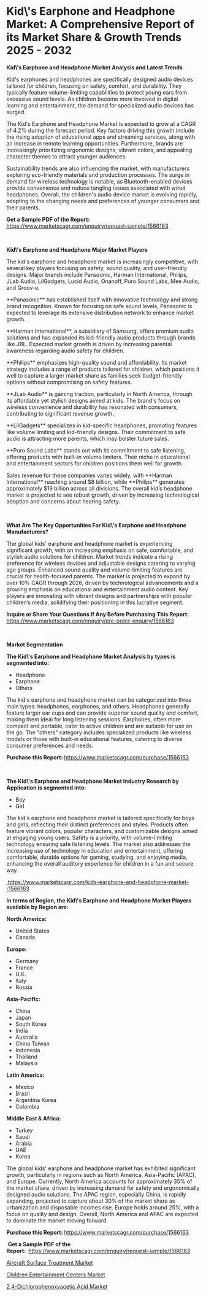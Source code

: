 <p><h1>Kid\'s Earphone and Headphone Market: A Comprehensive Report of its Market Share & Growth Trends 2025 - 2032</h1></p><p><strong>Kid\'s Earphone and Headphone Market Analysis and Latest Trends</strong></p>
<p><p>Kid's earphones and headphones are specifically designed audio devices tailored for children, focusing on safety, comfort, and durability. They typically feature volume-limiting capabilities to protect young ears from excessive sound levels. As children become more involved in digital learning and entertainment, the demand for specialized audio devices has surged. </p><p>The Kid's Earphone and Headphone Market is expected to grow at a CAGR of 4.2% during the forecast period. Key factors driving this growth include the rising adoption of educational apps and streaming services, along with an increase in remote learning opportunities. Furthermore, brands are increasingly prioritizing ergonomic designs, vibrant colors, and appealing character themes to attract younger audiences. </p><p>Sustainability trends are also influencing the market, with manufacturers exploring eco-friendly materials and production processes. The surge in demand for wireless technology is notable, as Bluetooth-enabled devices provide convenience and reduce tangling issues associated with wired headphones. Overall, the children's audio device market is evolving rapidly, adapting to the changing needs and preferences of younger consumers and their parents.</p></p>
<p><strong>Get a Sample PDF of the Report:&nbsp;</strong> <a href="https://www.marketscagr.com/enquiry/request-sample/1566163?utm_campaign=2114&utm_medium=2&utm_source=Github&utm_content=ia&utm_term=22032025&utm_id=kids-earphone-and-headphone">https://www.marketscagr.com/enquiry/request-sample/1566163</a></p>
<p>&nbsp;</p>
<p><strong>Kid\'s Earphone and Headphone Major Market Players</strong></p>
<p><p>The kid's earphone and headphone market is increasingly competitive, with several key players focusing on safety, sound quality, and user-friendly designs. Major brands include Panasonic, Harman International, Philips, JLab Audio, LilGadgets, Lucid Audio, Onanoff, Puro Sound Labs, Mee Audio, and Groov-e.</p><p>**Panasonic** has established itself with innovative technology and strong brand recognition. Known for focusing on safe sound levels, Panasonic is expected to leverage its extensive distribution network to enhance market growth.</p><p>**Harman International**, a subsidiary of Samsung, offers premium audio solutions and has expanded its kid-friendly audio products through brands like JBL. Expected market growth is driven by increasing parental awareness regarding audio safety for children.</p><p>**Philips** emphasizes high-quality sound and affordability. Its market strategy includes a range of products tailored for children, which positions it well to capture a larger market share as families seek budget-friendly options without compromising on safety features.</p><p>**JLab Audio** is gaining traction, particularly in North America, through its affordable yet stylish designs aimed at kids. The brand's focus on wireless convenience and durability has resonated with consumers, contributing to significant revenue growth.</p><p>**LilGadgets** specializes in kid-specific headphones, promoting features like volume limiting and kid-friendly designs. Their commitment to safe audio is attracting more parents, which may bolster future sales.</p><p>**Puro Sound Labs** stands out with its commitment to safe listening, offering products with built-in volume limiters. Their niche in educational and entertainment sectors for children positions them well for growth.</p><p>Sales revenue for these companies varies widely, with **Harman International** reaching around $8 billion, while **Philips** generates approximately $19 billion across all divisions. The overall kid’s headphone market is projected to see robust growth, driven by increasing technological adoption and concerns about hearing safety.</p></p>
<p>&nbsp;</p>
<p><strong>What Are The Key Opportunities For Kid\'s Earphone and Headphone Manufacturers?</strong></p>
<p><p>The global kids' earphone and headphone market is experiencing significant growth, with an increasing emphasis on safe, comfortable, and stylish audio solutions for children. Market trends indicate a rising preference for wireless devices and adjustable designs catering to varying age groups. Enhanced sound quality and volume-limiting features are crucial for health-focused parents. The market is projected to expand by over 10% CAGR through 2026, driven by technological advancements and a growing emphasis on educational and entertainment audio content. Key players are innovating with vibrant designs and partnerships with popular children’s media, solidifying their positioning in this lucrative segment.</p></p>
<p><strong>Inquire or Share Your Questions If Any Before Purchasing This Report:</strong> <a href="https://www.marketscagr.com/enquiry/pre-order-enquiry/1566163?utm_campaign=2114&utm_medium=2&utm_source=Github&utm_content=ia&utm_term=22032025&utm_id=kids-earphone-and-headphone">https://www.marketscagr.com/enquiry/pre-order-enquiry/1566163</a></p>
<p>&nbsp;</p>
<p><strong>Market Segmentation</strong></p>
<p><strong>The Kid\'s Earphone and Headphone Market Analysis by types is segmented into:</strong></p>
<p><ul><li>Headphone</li><li>Earphone</li><li>Others</li></ul></p>
<p><p>The kid's earphone and headphone market can be categorized into three main types: headphones, earphones, and others. Headphones generally feature larger ear cups and can provide superior sound quality and comfort, making them ideal for long listening sessions. Earphones, often more compact and portable, cater to active children and are suitable for use on the go. The "others" category includes specialized products like wireless models or those with built-in educational features, catering to diverse consumer preferences and needs.</p></p>
<p><strong>Purchase this Report:&nbsp;</strong><a href="https://www.marketscagr.com/purchase/1566163?utm_campaign=2114&utm_medium=2&utm_source=Github&utm_content=ia&utm_term=22032025&utm_id=kids-earphone-and-headphone">https://www.marketscagr.com/purchase/1566163</a></p>
<p>&nbsp;</p>
<p><strong>The Kid\'s Earphone and Headphone Market Industry Research by Application is segmented into:</strong></p>
<p><ul><li>Boy</li><li>Girl</li></ul></p>
<p><p>The kid's earphone and headphone market is tailored specifically for boys and girls, reflecting their distinct preferences and styles. Products often feature vibrant colors, popular characters, and customizable designs aimed at engaging young users. Safety is a priority, with volume-limiting technology ensuring safe listening levels. The market also addresses the increasing use of technology in education and entertainment, offering comfortable, durable options for gaming, studying, and enjoying media, enhancing the overall auditory experience for children in a fun and secure way.</p></p>
<p><a href="https://www.marketscagr.com/kids-earphone-and-headphone-market-r1566163?utm_campaign=2114&utm_medium=2&utm_source=Github&utm_content=ia&utm_term=22032025&utm_id=kids-earphone-and-headphone">&nbsp;https://www.marketscagr.com/kids-earphone-and-headphone-market-r1566163</a></p>
<p><strong>In terms of Region, the Kid\'s Earphone and Headphone Market Players available by Region are:</strong></p>
<p>
    <p> <strong> North America: </strong>
        <ul>
            <li>United States</li>
            <li>Canada</li>
        </ul>
        </p> 
    <p> <strong> Europe: </strong>
        <ul>
            <li>Germany</li>
            <li>France</li>
            <li>U.K.</li>
            <li>Italy</li>
            <li>Russia</li>
        </ul>
        </p> 
    <p> <strong> Asia-Pacific: </strong>
        <ul>
            <li>China</li>
            <li>Japan</li>
            <li>South Korea</li>
            <li>India</li>
            <li>Australia</li>
            <li>China Taiwan</li>
            <li>Indonesia</li>
            <li>Thailand</li>
            <li>Malaysia</li>
        </ul>
        </p> 
    <p> <strong> Latin America: </strong>
        <ul>
            <li>Mexico</li>
            <li>Brazil</li>
            <li>Argentina Korea</li>
            <li>Colombia</li>
        </ul>
        </p> 
    <p> <strong> Middle East & Africa: </strong>
        <ul>
            <li>Turkey</li>
            <li>Saudi</li>
            <li>Arabia</li>
            <li>UAE</li>
            <li>Korea</li>
        </ul>
    </p>
    </p>
<p><p>The global kids' earphone and headphone market has exhibited significant growth, particularly in regions such as North America, Asia-Pacific (APAC), and Europe. Currently, North America accounts for approximately 35% of the market share, driven by increasing demand for safety and ergonomically designed audio solutions. The APAC region, especially China, is rapidly expanding, projected to capture about 30% of the market share as urbanization and disposable incomes rise. Europe holds around 25%, with a focus on quality and design. Overall, North America and APAC are expected to dominate the market moving forward.</p></p>
<p><strong>Purchase this Report: </strong><a href="https://www.marketscagr.com/purchase/1566163?utm_campaign=2114&utm_medium=2&utm_source=Github&utm_content=ia&utm_term=22032025&utm_id=kids-earphone-and-headphone">https://www.marketscagr.com/purchase/1566163</a></p>
<p>&nbsp;<strong>Get a Sample PDF of the Report:&nbsp;&nbsp;</strong><a href="https://www.marketscagr.com/enquiry/request-sample/1566163?utm_campaign=2114&utm_medium=2&utm_source=Github&utm_content=ia&utm_term=22032025&utm_id=kids-earphone-and-headphone">https://www.marketscagr.com/enquiry/request-sample/1566163</a></p>
<p><strong></strong></p>
<p><p><a href="https://github.com/krookplier6h/Market-Research-Report-List-1/blob/main/aircraft-surface-treatment-market.md?utm_campaign=2114&utm_medium=2&utm_source=Github&utm_content=ia&utm_term=22032025&utm_id=kids-earphone-and-headphone">Aircraft Surface Treatment Market</a></p><p><a href="https://github.com/tamvrosiya/Market-Research-Report-List-6/blob/main/children-entertainment-centers-market.md?utm_campaign=2114&utm_medium=2&utm_source=Github&utm_content=ia&utm_term=22032025&utm_id=kids-earphone-and-headphone">Children Entertainment Centers Market</a></p><p><a href="https://github.com/pizolina/Market-Research-Report-List-7/blob/main/24-dichlorophenoxyacetic-acid-market.md?utm_campaign=2114&utm_medium=2&utm_source=Github&utm_content=ia&utm_term=22032025&utm_id=kids-earphone-and-headphone">2,4-Dichlorophenoxyacetic Acid Market</a></p></p>